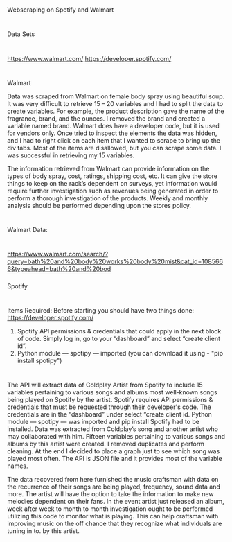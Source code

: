 # 
Webscraping on Spotify and Walmart
#
Data Sets
#
https://www.walmart.com/
https://developer.spotify.com/
#
Walmart

Data was scraped from Walmart on female body spray using beautiful soup.  It was very difficult to retrieve 15 – 20 variables and I had to split the data to create variables.  For example, the product description gave the name of the fragrance, brand, and the ounces.  I removed the brand and created a variable named brand. Walmart does have a developer code, but it is used for vendors only.  Once tried to inspect the elements the data was hidden, and I had to right click on each item that I wanted to scrape to bring up the div tabs.   Most of the items are disallowed, but you can scrape some data.  I was successful in retrieving my 15 variables.

The information retrieved from Walmart can provide information on the types of body spray, cost, ratings, shipping cost, etc. It can give the store things to keep on the rack’s dependent on surveys, yet information would require further investigation such as revenues being generated in order to perform a thorough investigation of the products.  Weekly and monthly analysis should be performed depending upon the stores policy. 
#
Walmart Data:
#
https://www.walmart.com/search/?query=bath%20and%20body%20works%20body%20mist&cat_id=1085666&typeahead=bath%20and%20bod

###
Spotify
###
#
Items Required:
Before starting you should have two things done:
https://developer.spotify.com/
1.  Spotify API permissions & credentials that could apply in the next block of code. Simply log in, go to your “dashboard” and select “create client id”.
2.  Python module — spotipy — imported (you can download it using - "pip install spotipy")
#
The API will extract data of Coldplay Artist from Spotify to include 15 variables pertaining to various songs and albums most well-known songs being played on Spotify by the artist. Spotify requires API permissions & credentials that must be requested through their developer's code. The credentials are in the “dashboard” under select “create client id. Python module — spotipy — was imported and pip install Spotify had to be installed. Data was extracted from Coldplay’s song and another artist who may collaborated with him.  Fifteen variables pertaining to various songs and albums by this artist were created. I removed duplicates and perform cleaning.  At the end I decided to place a graph just to see which song was played most often. The API is JSON file and it provides most of the variable names. 

The data recovered from here furnished the music craftsman with data on the recurrence of their songs are being played, frequency, sound data and more. The artist will have the option to take the information to make new melodies dependent on their fans.  In the event artist just released an album, week after week to month to month investigation ought to be performed utilizing this code to monitor what is playing. This can help craftsman with improving music on the off chance that they recognize what individuals are tuning in to.
by this artist.



